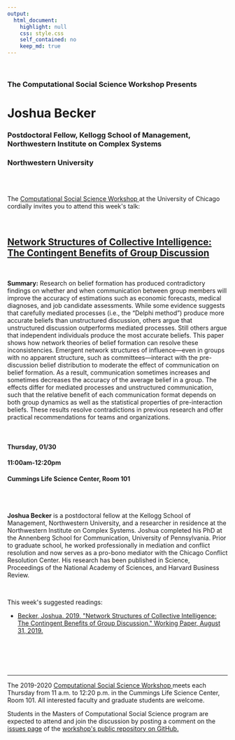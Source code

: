 ```yaml
---
output:
  html_document:
    highlight: null
    css: style.css
    self_contained: no
    keep_md: true
---
```






<br>

<h3 class=pfblock-header> The Computational Social Science Workshop Presents </h3>

<h1 class=pfblock-header3> Joshua Becker </h1>
<h3 class=pfblock-header3> Postdoctoral Fellow, Kellogg School of Management, Northwestern Institute on Complex Systems </h3>
<h3 class=pfblock-header3> Northwestern University </h3>

<br><br>



<p class=pfblock-header3>The <a href="https://macss.uchicago.edu/content/computation-workshop"> Computational Social Science Workshop </a> at the University of Chicago cordially invites you to attend this week's talk:</p>



<br>

<div class=pfblock-header3>
<h2 class=pfblock-header>
  <a href=https://github.com/uchicago-computation-workshop/Winter2020/tree/master/01-30_Becker> Network Structures of Collective Intelligence: The Contingent Benefits of Group Discussion </a>
</h2>

<br>
</div>



<p class=footertext2>

**Summary:** Research on belief formation has produced contradictory findings on whether and when
communication between group members will improve the accuracy of estimations such as
economic forecasts, medical diagnoses, and job candidate assessments. While some evidence
suggests that carefully mediated processes (i.e., the “Delphi method”) produce more accurate
beliefs than unstructured discussion, others argue that unstructured discussion outperforms
mediated processes. Still others argue that independent individuals produce the most accurate
beliefs. This paper shows how network theories of belief formation can resolve these
inconsistencies. Emergent network structures of influence—even in groups with no apparent
structure, such as committees—interact with the pre-discussion belief distribution to moderate the
effect of communication on belief formation. As a result, communication sometimes increases and
sometimes decreases the accuracy of the average belief in a group. The effects differ for mediated
processes and unstructured communication, such that the relative benefit of each communication
format depends on both group dynamics as well as the statistical properties of pre-interaction
beliefs. These results resolve contradictions in previous research and offer practical
recommendations for teams and organizations.


</p>

<br>

<h4 class=pfblock-header3> Thursday, 01/30 </h4>
<h4 class=pfblock-header3> 11:00am-12:20pm </h4>
<h4 class=pfblock-header3> Cummings Life Science Center, Room 101 </h4>

<!-- <br> -->

<!-- <p class=pfblock-header3>A light lunch will be provided by TBD.</p> -->

<br><br>

<p class=footertext2>

**Joshua Becker** is a postdoctoral fellow at the Kellogg School of Management, Northwestern University, and a researcher in residence at the Northwestern Institute on Complex Systems. Joshua completed his PhD at the Annenberg School for Communication, University of Pennsylvania. Prior to graduate school, he worked professionally in mediation and conflict resolution and now serves as a pro-bono mediator with the Chicago Conflict Resolution Center. His research has been published in Science, Proceedings of the National Academy of Sciences, and Harvard Business Review.
</p>


<br>

This week's suggested readings:

- [Becker, Joshua. 2019. "Network Structures of Collective Intelligence: The Contingent Benefits of Group Discussion." Working Paper, August 31, 2019.](https://github.com/uchicago-computation-workshop/Winter2020/blob/master/01-30_Becker/Becker_Network_Structures_of_Collective_Intelligence.pdf)

<br>

<br><br>

---

<p class=footertext> The 2019-2020 <a href="https://macss.uchicago.edu/content/computation-workshop"> Computational Social Science Workshop </a> meets each Thursday from 11 a.m. to 12:20 p.m. in the Cummings Life Science Center, Room 101. All interested faculty and graduate students are welcome.</p>




<p class=footertext>Students in the Masters of Computational Social Science program are expected to attend and join the discussion by posting a comment on the <a href=https://github.com/uchicago-computation-workshop/Winter2020/issues/4>issues page</a> of the <a href=https://github.com/uchicago-computation-workshop/Winter2020/tree/master/01-30_Becker>workshop's public repository on GitHub.</a></p>
